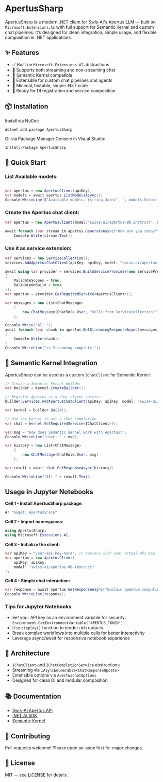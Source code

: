 # ApertusSharp

ApertusSharp is a modern .NET client for [Swis-AI](https://swis-ai.ch)'s Apertus LLM — built on `Microsoft.Extensions.AI` with full support for Semantic Kernel and custom chat pipelines. It’s designed for clean integration, simple usage, and flexible composition in .NET applications.

## ✨ Features

- ✅ Built on `Microsoft.Extensions.AI` abstractions
- 🔄 Supports both streaming and non-streaming chat
- 🧠 Semantic Kernel compatible
- 🧩 Extensible for custom chat pipelines and agents
- 🧪 Minimal, testable, simple .NET code
- 🧰 Ready for DI registration and service composition


## 📦 Installation

Install via NuGet:

```bash
dotnet add package ApertusSharp
```

Or via Package Manager Console in Visual Studio:

```
Install-Package ApertusSharp
```


## 🚀 Quick Start

### List Available models:

```csharp

var apertus = new ApertusClient(apiKey);
var models = await apertus.ListModelsAsync();
Console.WriteLine($"Available models: {string.Join(", ", models.Select(m => m.Id))}");
```

### Create the Apertus chat client:

```csharp
var apertus = new ApertusClient(model:"swiss-ai/apertus-8b-instruct", apiKey:apiKey);

await foreach (var stream in apertus.GenerateAsync("How are you today?"))
	Console.Write(stream.Text);
```

### Use it as service extension:

```csharp
var services = new ServiceCollection();
services.AddApertusChatClient(apiKey: apiKey, model: "swiss-ai/apertus-8b-instruct");

await using var provider = services.BuildServiceProvider(new ServiceProviderOptions
{
	ValidateScopes = true,
	ValidateOnBuild = true
});
var apertus = provider.GetRequiredService<ApertusClient>();

var messages = new List<ChatMessage>
	{
		new ChatMessage(ChatRole.User, "Hello from ServiceCollection!")
	};

Console.Write("AI: ");
await foreach (var chunk in apertus.GetStreamingResponseAsync(messages))
{
	Console.Write(chunk);
}
Console.WriteLine("\n Streaming complete.");
```


## 🔌 Semantic Kernel Integration

ApertusSharp can be used as a custom `IChatClient` for Semantic Kernel:

```csharp
// Create a Semantic Kernel builder
var builder = Kernel.CreateBuilder();

// Register Apertus as a chat client service
builder.Services.AddApertusChatClient(apiKey: apiKey, model: "swiss-ai/apertus-8b-instruct");

var kernel = builder.Build();

// Use the kernel to get a chat completion
var chat = kernel.GetRequiredService<IChatClient>();

var msg = "How does Semantic Kernel work with Apertus?";
Console.WriteLine("User: " + msg);

var history = new List<ChatMessage>
    {
        new ChatMessage(ChatRole.User, msg)
    };

var result = await chat.GetResponseAsync(history);

Console.WriteLine("AI: " + result.Text);
```



## Usage in Jupyter Notebooks

**Cell 1 - Install ApertusSharp package:**
```csharp
#r "nuget: ApertusSharp"
```

**Cell 2 - Import namespaces:**
```csharp
using ApertusSharp;
using Microsoft.Extensions.AI;
```

**Cell 3 - Initialize the client:**
```csharp
var apiKey = "your-api-key-here"; // Replace with your actual API key
var apertus = new ApertusClient(
    apiKey: apiKey,
    model: "swiss-ai/apertus-8b-instruct"
);
```

**Cell 4 - Simple chat interaction:**
```csharp
var response = await apertus.GetResponseAsync("Explain quantum computing in simple terms");
Console.WriteLine(response);
```

### Tips for Jupyter Notebooks

- Set your API key as an environment variable for security: `Environment.GetEnvironmentVariable("APERTUS_TOKEN")`
- Use `display()` function to render rich outputs
- Break complex workflows into multiple cells for better interactivity
- Leverage async/await for responsive notebook experience

## 🧱 Architecture

- `IChatClient` and `IChatCompletionService` abstractions
- Streaming via `IAsyncEnumerable<ChatResponseUpdate>`
- Extensible options via `ApertusChatOptions`
- Designed for clean DI and modular composition

## 📚 Documentation

- [Swis-AI Apertus API](https://platform.publicai.co/api)
- [.NET AI SDK](https://learn.microsoft.com/en-us/dotnet/api/microsoft.extensions.ai)
- [Semantic Kernel](https://aka.ms/semantic-kernel)

## 🤝 Contributing

Pull requests welcome! Please open an issue first for major changes.

## 📄 License

MIT — see [LICENSE](LICENSE) for details.
